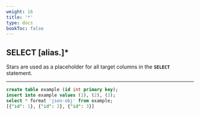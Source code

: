 ```yaml
---
weight: 16
title: '*'
type: docs
bookToc: false
---
```


## SELECT [alias.]*

Stars are used as a placeholder for all target columns in the **`SELECT`** statement.

---

```SQL
create table example (id int primary key);
insert into example values (1), (2), (3);
select * format 'json-obj' from example;
[{"id": 1}, {"id": 2}, {"id": 3}]
```
